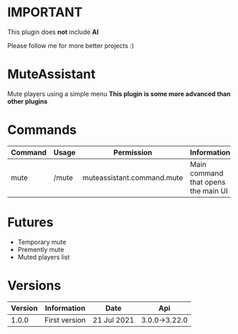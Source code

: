 # IMPORTANT
This plugin does **not** include **AI**

Please follow me for more better projects :)

# MuteAssistant
Mute players using a simple menu
**This plugin is some more advanced than other plugins**

# Commands

Command | Usage | Permission | Information
------- | ----- | ---------- | -----------
mute | /mute | muteassistant.command.mute | Main command that opens the main UI

# Futures
- Temporary mute
- Premently mute
- Muted players list

# Versions
Version | Information | Date | Api
------- | ----------- | ---- | ---
1.0.0 | First version | 21 Jul 2021 | 3.0.0->3.22.0
